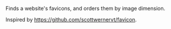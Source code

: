 Finds a website's favicons, and orders them by image dimension.

Inspired by https://github.com/scottwernervt/favicon.
